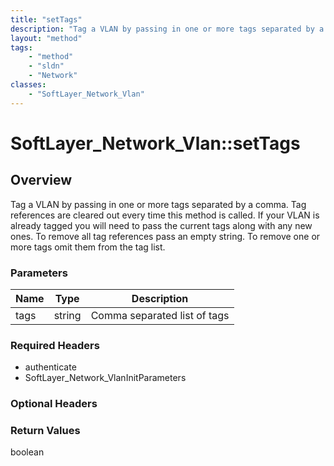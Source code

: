 ```yaml
---
title: "setTags"
description: "Tag a VLAN by passing in one or more tags separated by a comma. Tag references are cleared out every time this method is... "
layout: "method"
tags:
    - "method"
    - "sldn"
    - "Network"
classes:
    - "SoftLayer_Network_Vlan"
---
```

# SoftLayer_Network_Vlan::setTags
## Overview 
Tag a VLAN by passing in one or more tags separated by a comma. Tag references are cleared out every time this method is called. If your VLAN is already tagged you will need to pass the current tags along with any new ones. To remove all tag references pass an empty string. To remove one or more tags omit them from the tag list. 

### Parameters 
|Name | Type | Description |
| --- | --- | --- |
|tags| string| Comma separated list of tags|


### Required Headers
* authenticate
* SoftLayer_Network_VlanInitParameters

### Optional Headers

### Return Values
boolean
